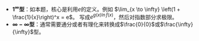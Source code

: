 *   **$1^\infty$型**：如本题，核心是利用$e$的定义。例如 $\lim_{x \to \infty} \left(1 + \frac{1}{x}\right)^x = e$。
	写成$e^{g(x)\ln f(x)}$，然后对指数部分求极限。
*   **$\infty - \infty$型**：通常需要通分或者有理化来转换成$\frac{0}{0}$或$\frac{\infty}{\infty}$型。